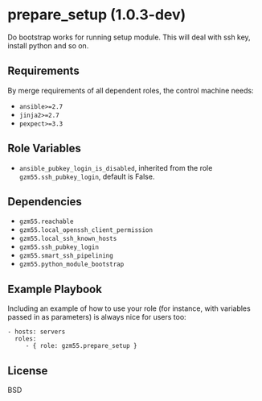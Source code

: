 prepare_setup (1.0.3-dev)
=========================

Do bootstrap works for running setup module. This will deal with ssh key, install python and so on.

Requirements
------------

By merge requirements of all dependent roles, the control machine needs:

- `ansible>=2.7`
- `jinja2>=2.7`
- `pexpect>=3.3`

Role Variables
--------------

- `ansible_pubkey_login_is_disabled`, inherited from the role `gzm55.ssh_pubkey_login`, default is False.

Dependencies
------------

- `gzm55.reachable`
- `gzm55.local_openssh_client_permission`
- `gzm55.local_ssh_known_hosts`
- `gzm55.ssh_pubkey_login`
- `gzm55.smart_ssh_pipelining`
- `gzm55.python_module_bootstrap`

Example Playbook
----------------

Including an example of how to use your role (for instance, with variables passed in as parameters) is always nice for users too:

    - hosts: servers
      roles:
         - { role: gzm55.prepare_setup }

License
-------

BSD
